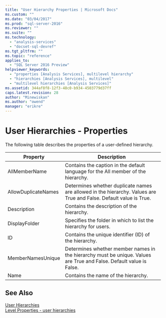 ```yaml
---
title: "User Hierarchy Properties | Microsoft Docs"
ms.custom: ""
ms.date: "03/04/2017"
ms.prod: "sql-server-2016"
ms.reviewer: ""
ms.suite: ""
ms.technology: 
  - "analysis-services"
  - "docset-sql-devref"
ms.tgt_pltfrm: ""
ms.topic: "reference"
applies_to: 
  - "SQL Server 2016 Preview"
helpviewer_keywords: 
  - "properties [Analysis Services], multilevel hierarchy"
  - "hierarchies [Analysis Services], multilevel"
  - "multilevel hierarchies [Analysis Services]"
ms.assetid: 344af8f8-12f3-48c0-b934-4503779d37ff
caps.latest.revision: 28
author: "Minewiskan"
ms.author: "owend"
manager: "erikre"
---
```

# User Hierarchies - Properties
  The following table describes the properties of a user-defined hierarchy.  
  
|Property|Description|  
|--------------|-----------------|  
|AllMemberName|Contains the caption in the default language for the All member of the hierarchy.|  
|AllowDuplicateNames|Determines whether duplicate names are allowed in the hierarchy. Values are True and False. Default value is True.|  
|Description|Contains the description of the hierarchy.|  
|DisplayFolder|Specifies the folder in which to list the hierarchy for users.|  
|ID|Contains the unique identifier (ID) of the hierarchy.|  
|MemberNamesUnique|Determines whether member names in the hierarchy must be unique. Values are True and False. Default value is False.|  
|Name|Contains the name of the hierarchy.|  
  
## See Also  
 [User Hierarchies](../../analysis-services/multidimensional-models-olap-logical-dimension-objects/user-hierarchies.md)   
 [Level Properties - user hierarchies](../../analysis-services/multidimensional-models-olap-logical-dimension-objects/user-hierarchies-level-properties.md)  
  
  